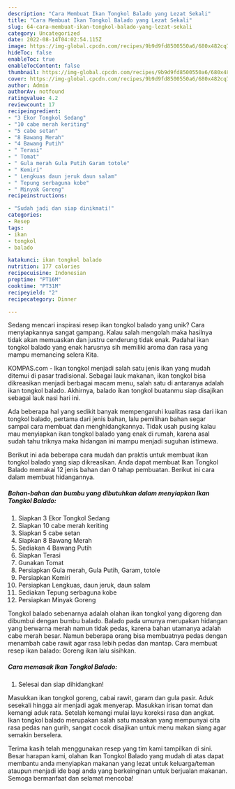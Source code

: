 ```yaml
---
description: "Cara Membuat Ikan Tongkol Balado yang Lezat Sekali"
title: "Cara Membuat Ikan Tongkol Balado yang Lezat Sekali"
slug: 64-cara-membuat-ikan-tongkol-balado-yang-lezat-sekali
category: Uncategorized
date: 2022-08-14T04:02:54.115Z
image: https://img-global.cpcdn.com/recipes/9b9d9fd8500550a6/680x482cq70/ikan-tongkol-balado-foto-resep-utama.jpg
hideToc: false
enableToc: true
enableTocContent: false
thumbnail: https://img-global.cpcdn.com/recipes/9b9d9fd8500550a6/680x482cq70/ikan-tongkol-balado-foto-resep-utama.jpg
cover: https://img-global.cpcdn.com/recipes/9b9d9fd8500550a6/680x482cq70/ikan-tongkol-balado-foto-resep-utama.jpg
author: Admin
authorAv: notfound
ratingvalue: 4.2
reviewcount: 17
recipeingredient:
- "3 Ekor Tongkol Sedang"
- "10 cabe merah keriting"
- "5 cabe setan"
- "8 Bawang Merah"
- "4 Bawang Putih"
- " Terasi"
- " Tomat"
- " Gula merah Gula Putih Garam totole"
- " Kemiri"
- " Lengkuas daun jeruk daun salam"
- " Tepung serbaguna kobe"
- " Minyak Goreng"
recipeinstructions:

- "Sudah jadi dan siap dinikmati!"
categories:
- Resep
tags:
- ikan
- tongkol
- balado

katakunci: ikan tongkol balado 
nutrition: 177 calories
recipecuisine: Indonesian
preptime: "PT16M"
cooktime: "PT31M"
recipeyield: "2"
recipecategory: Dinner

---
```





Sedang mencari inspirasi resep ikan tongkol balado yang unik? Cara menyiapkannya sangat gampang. Kalau salah mengolah maka hasilnya tidak akan memuaskan dan justru cenderung tidak enak. Padahal ikan tongkol balado yang enak harusnya sih memiliki aroma dan rasa yang mampu memancing selera Kita.





KOMPAS.com - Ikan tongkol menjadi salah satu jenis ikan yang mudah ditemui di pasar tradisional. Sebagai lauk makanan, ikan tongkol bisa dikreasikan menjadi berbagai macam menu, salah satu di antaranya adalah ikan tongkol balado. Akhirnya, balado ikan tongkol buatanmu siap disajikan sebagai lauk nasi hari ini.

Ada beberapa hal yang sedikit banyak mempengaruhi kualitas rasa dari ikan tongkol balado, pertama dari jenis bahan, lalu pemilihan bahan segar sampai cara membuat dan menghidangkannya. Tidak usah pusing kalau mau menyiapkan ikan tongkol balado yang enak di rumah, karena asal sudah tahu triknya maka hidangan ini mampu menjadi suguhan istimewa.






Berikut ini ada beberapa cara mudah dan praktis untuk membuat ikan tongkol balado yang siap dikreasikan. Anda dapat membuat Ikan Tongkol Balado memakai 12 jenis bahan dan 0 tahap pembuatan. Berikut ini cara dalam membuat hidangannya.

<!--inarticleads1-->

##### Bahan-bahan dan bumbu yang dibutuhkan dalam menyiapkan Ikan Tongkol Balado:

1. Siapkan 3 Ekor Tongkol Sedang
1. Siapkan 10 cabe merah keriting
1. Siapkan 5 cabe setan
1. Siapkan 8 Bawang Merah
1. Sediakan 4 Bawang Putih
1. Siapkan  Terasi
1. Gunakan  Tomat
1. Persiapkan  Gula merah, Gula Putih, Garam, totole
1. Persiapkan  Kemiri
1. Persiapkan  Lengkuas, daun jeruk, daun salam
1. Sediakan  Tepung serbaguna kobe
1. Persiapkan  Minyak Goreng


Tongkol balado sebenarnya adalah olahan ikan tongkol yang digoreng dan dibumbui dengan bumbu balado. Balado pada umunya merupakan hidangan yang berwarna merah namun tidak pedas, karena bahan utamanya adalah cabe merah besar. Namun beberapa orang bisa membuatnya pedas dengan menambah cabe rawit agar rasa lebih pedas dan mantap. Cara membuat resep ikan balado: Goreng ikan lalu sisihkan. 

<!--inarticleads2-->

##### Cara memasak Ikan Tongkol Balado:


1. Selesai dan siap dihidangkan!

Masukkan ikan tongkol goreng, cabai rawit, garam dan gula pasir. Aduk sesekali hingga air menjadi agak menyerap. Masukkan irisan tomat dan kemangi aduk rata. Setelah kemangi mulai layu koreksi rasa dan angkat. Ikan tongkol balado merupakan salah satu masakan yang mempunyai cita rasa pedas nan gurih, sangat cocok disajikan untuk menu makan siang agar semakin berselera. 

Terima kasih telah menggunakan resep yang tim kami tampilkan di sini. Besar harapan kami, olahan Ikan Tongkol Balado yang mudah di atas dapat membantu anda menyiapkan makanan yang lezat untuk keluarga/teman ataupun menjadi ide bagi anda yang berkeinginan untuk berjualan makanan. Semoga bermanfaat dan selamat mencoba!
